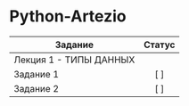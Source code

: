 # Python-Artezio
| Задание | Статус |
|----------------|:---------:|
| Лекция 1 - ТИПЫ ДАННЫХ |
| Задание 1 |  [ ]  |
| Задание 2 |  [ ]  |